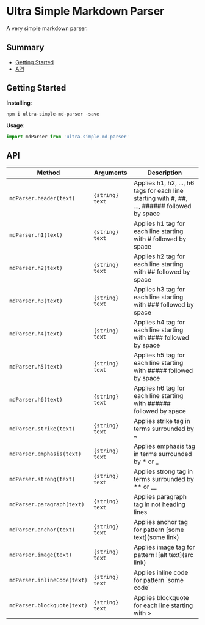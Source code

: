 # Ultra Simple Markdown Parser

A very simple markdown parser.

## Summary

* [Getting Started](#getting-started)
* [API](#api)

## Getting Started

**Installing**:

```shell
npm i ultra-simple-md-parser -save
```

**Usage:**
```js
import mdParser from 'ultra-simple-md-parser'
```

## API

Method | Arguments | Description
-------|-----------|------------
`mdParser.header(text)`| `{string} text` | Applies h1, h2, ..., h6 tags for each line starting with #, ##, ..., ###### followed by space
`mdParser.h1(text)`| `{string} text` | Applies h1 tag for each line starting with # followed by space
`mdParser.h2(text)`| `{string} text` | Applies h2 tag for each line starting with ## followed by space
`mdParser.h3(text)`| `{string} text` | Applies h3 tag for each line starting with ### followed by space
`mdParser.h4(text)`| `{string} text` | Applies h4 tag for each line starting with #### followed by space
`mdParser.h5(text)`| `{string} text` | Applies h5 tag for each line starting with ##### followed by space
`mdParser.h6(text)`| `{string} text` | Applies h6 tag for each line starting with ###### followed by space
`mdParser.strike(text)`| `{string} text` | Applies strike tag in terms surrounded by ~
`mdParser.emphasis(text)`| `{string} text` | Applies emphasis tag in terms surrounded by * or _
`mdParser.strong(text)`| `{string} text` | Applies strong tag in terms surrounded by ** or __
`mdParser.paragraph(text)`| `{string} text` | Applies paragraph tag in not heading lines
`mdParser.anchor(text)`| `{string} text` | Applies anchor tag for pattern [some text](some link)
`mdParser.image(text)`| `{string} text` | Applies image tag for pattern ![alt text](src link)
`mdParser.inlineCode(text)`| `{string} text` | Applies inline code for pattern \`some code\`
`mdParser.blockquote(text)`| `{string} text` | Applies blockquote for each line starting with >
